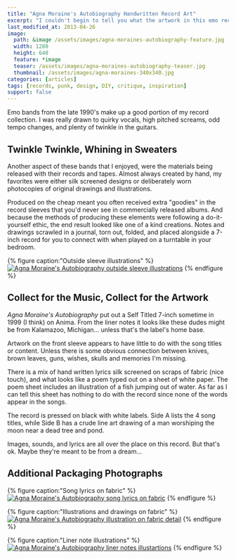 ```yaml
---
title: "Agna Moraine's Autobiography Handwritten Record Art"
excerpt: "I couldn't begin to tell you what the artwork in this emo record means. But silk screening lyrics on fabric scrapes is kind of cool."
last_modified_at: 2013-04-26
image: 
  path: &image /assets/images/agna-moraines-autobiography-feature.jpg
  width: 1280
  height: 640
  feature: *image
  teaser: /assets/images/agna-moraines-autobiography-teaser.jpg
  thumbnail: /assets/images/agna-moraines-340x340.jpg
categories: [articles]
tags: [records, punk, design, DIY, critique, inspiration]
support: false
---
```


Emo bands from the late 1990's make up a good portion of my record collection. I was really drawn to quirky vocals, high pitched screams, odd tempo changes, and plenty of twinkle in the guitars.

## Twinkle Twinkle, Whining in Sweaters

Another aspect of these bands that I enjoyed, were the materials being released with their records and tapes. Almost always created by hand, my favorites were either silk screened designs or deliberately worn photocopies of original drawings and illustrations.

Produced on the cheap meant you often received extra "goodies" in the record sleeves that you'd never see in commercially released albums. And because the methods of producing these elements were following a do-it-yourself ethic, the end result looked like one of a kind creations. Notes and drawings scrawled in a journal, torn out, folded, and placed alongside a 7-inch record for you to connect with when played on a turntable in your bedroom.

{% figure caption:"Outside sleeve illustrations" %}
[![Agna Moraine's Autobiography outside sleeve illustrations](/assets/images/agna-moraines-autobiography-outside-sleeve-620x413.jpg)](/assets/images/agna-moraines-autobiography-outside-sleeve.jpg "outside sleeve illustrations")
{% endfigure %}

## Collect for the Music, Collect for the Artwork

*Agna Moraine's Autobiography* put out a Self Titled 7-inch sometime in 1999 (I think) on Anima. From the liner notes it looks like these dudes might be from Kalamazoo, Michigan... unless that's the label's home base.

Artwork on the front sleeve appears to have little to do with the song titles or content. Unless there is some obvious connection between knives, brown leaves, guns, wishes, skulls and memories I'm missing.

There is a mix of hand written lyrics silk screened on scraps of fabric (nice touch), and what looks like a poem typed out on a sheet of white paper. The poem sheet includes an illustration of a fish jumping out of water. As far as I can tell this sheet has nothing to do with the record since none of the words appear in the songs.

The record is pressed on black with white labels. Side A lists the 4 song titles, while Side B has a crude line art drawing of a man worshiping the moon near a dead tree and pond.

Images, sounds, and lyrics are all over the place on this record. But that's ok. Maybe they're meant to be from a dream...

## Additional Packaging Photographs

{% figure caption:"Song lyrics on fabric" %}
[![Agna Moraine's Autobiography song lyrics on fabric](/assets/images/agna-moraines-autobiography-fabric-lyrics-300.jpg)](/assets/images/agna-moraines-autobiography-fabric-lyrics.jpg "Song lyrics on fabric")
{% endfigure %}

{% figure caption:"Illustrations and drawings on fabric" %}
[![Agna Moraine's Autobiography illustration on fabric detail](/assets/images/agna-moraines-autobiography-detail-fabric-art-300.jpg)](/assets/images/agna-moraines-autobiography-detail-fabric-art-620x449.jpg "Illustrations and drawings on fabric")
{% endfigure %}

{% figure caption:"Liner note illustrations" %}
[![Agna Moraine's Autobiography liner notes illustartions](/assets/images/agna-moraines-autobiography-liner-notes-illustartion-300.jpg)](/assets/images/agna-moraines-autobiography-liner-notes-illustartion.jpg "Liner note illustrations")
{% endfigure %}
